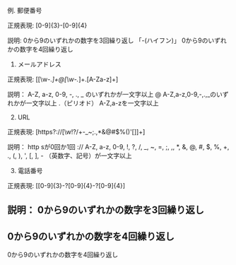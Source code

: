 例. 郵便番号

正規表現: [0-9]{3}-[0-9]{4}

説明:
0から9のいずれかの数字を3回繰り返し
「-(ハイフン)」
0から9のいずれかの数字を4回繰り返し


1. メールアドレス

正規表現: [[\w\-._]+@[\w\-._]+\.[A-Za-z]+]

説明：
A-Z, a-z, 0-9, -, ., _ のいずれかが一文字以上
@
A-Z,a-z,0-9,-,.,_のいずれかが一文字以上
.（ピリオド）
A-Z,a-zを一文字以上

2. URL

正規表現: [https?://[\w!?/+\-_~;.,*&@#$%()'[\]]+]

説明：
http
sが0回か1回
://
A-Z, a-z, 0-9, !, ?, /, _, ~, =, ;, ,, *, &, @, #, $, %, +, ., (, ), ', [, ], - （英数字、記号）が一文字以上

3. 電話番号

正規表現: [[0-9]{3}-?[0-9]{4}-?[0-9]{4}]

説明：
0から9のいずれかの数字を3回繰り返し
-
0から9のいずれかの数字を4回繰り返し
-
0から9のいずれかの数字を4回繰り返し